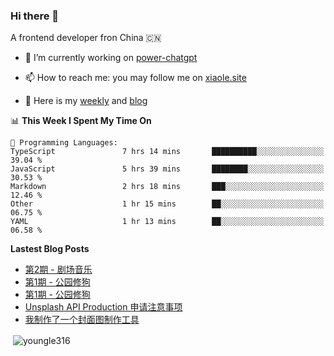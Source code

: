 <h3>Hi there 👋</h3>

A frontend developer fron China 🇨🇳

- 🔭 I’m currently working on [power-chatgpt](https://github.com/youngle316/power-chatgpt)

- 📫 How to reach me: you may follow me on [xiaole.site](https://xiaole.site)

- 📝 Here is my [weekly](https://weekly.xiao.site) and [blog](https://xlog.xiaole.site)

</p>

<!--START_SECTION:waka-->
📊 **This Week I Spent My Time On** 

```text
💬 Programming Languages: 
TypeScript               7 hrs 14 mins       ██████████░░░░░░░░░░░░░░░   39.04 % 
JavaScript               5 hrs 39 mins       ████████░░░░░░░░░░░░░░░░░   30.53 % 
Markdown                 2 hrs 18 mins       ███░░░░░░░░░░░░░░░░░░░░░░   12.46 % 
Other                    1 hr 15 mins        ██░░░░░░░░░░░░░░░░░░░░░░░   06.75 % 
YAML                     1 hr 13 mins        ██░░░░░░░░░░░░░░░░░░░░░░░   06.58 % 
```


<!--END_SECTION:waka-->

**Lastest Blog Posts**
<!-- BLOG-POST-LIST:START -->
- [第2期 - 剧场音乐](https://weekly.xiaole.site/posts/theater-music)
- [第1期 - 公园修狗](https://xlog.app/api/redirection?characterId=57214&noteId=44)
- [第1期 - 公园修狗](https://weekly.xiaole.site/posts/park-puppy)
- [Unsplash API Production 申请注意事项](https://xlog.app/api/redirection?characterId=57214&noteId=40)
- [我制作了一个封面图制作工具](https://xlog.app/api/redirection?characterId=57214&noteId=39)
<!-- BLOG-POST-LIST:END -->

<p>&nbsp;<img align="center" src="https://github-readme-stats.vercel.app/api?username=youngle316&show_icons=true&locale=en" alt="youngle316" /></p>
